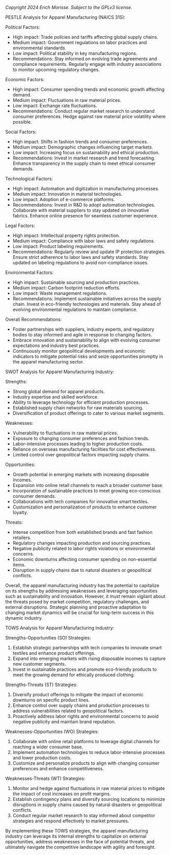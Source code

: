 *Copyright 2024 Erich Morisse.  Subject to the GPLv3 license.*


PESTLE Analysis for Apparel Manufacturing (NAICS 315):

Political Factors:
- High impact: Trade policies and tariffs affecting global supply chains.
- Medium impact: Government regulations on labor practices and environmental standards.
- Low impact: Political stability in key manufacturing regions.
- Recommendations: Stay informed on evolving trade agreements and compliance requirements. Regularly engage with industry associations to monitor upcoming regulatory changes.

Economic Factors:
- High impact: Consumer spending trends and economic growth affecting demand.
- Medium impact: Fluctuations in raw material prices.
- Low impact: Exchange rate fluctuations.
- Recommendations: Conduct regular market research to understand consumer preferences. Hedge against raw material price volatility where possible.

Social Factors:
- High impact: Shifts in fashion trends and consumer preferences.
- Medium impact: Demographic changes influencing target markets.
- Low impact: Increasing focus on sustainability and ethical production.
- Recommendations: Invest in market research and trend forecasting. Enhance transparency in the supply chain to meet ethical consumer demands.

Technological Factors:
- High impact: Automation and digitization in manufacturing processes.
- Medium impact: Innovation in material technologies.
- Low impact: Adoption of e-commerce platforms.
- Recommendations: Invest in R&D to adopt automation technologies. Collaborate with material suppliers to stay updated on innovative fabrics. Enhance online presence for seamless customer experience.

Legal Factors:
- High impact: Intellectual property rights protection.
- Medium impact: Compliance with labor laws and safety regulations.
- Low impact: Product labeling requirements.
- Recommendations: Regularly review and update IP protection strategies. Ensure strict adherence to labor laws and safety standards. Stay updated on labeling regulations to avoid non-compliance issues.

Environmental Factors:
- High impact: Sustainable sourcing and production practices.
- Medium impact: Carbon footprint reduction efforts.
- Low impact: Waste management regulations.
- Recommendations: Implement sustainable initiatives across the supply chain. Invest in eco-friendly technologies and materials. Stay ahead of evolving environmental regulations to maintain compliance.

Overall Recommendations: 
- Foster partnerships with suppliers, industry experts, and regulatory bodies to stay informed and agile in response to changing factors.
- Embrace innovation and sustainability to align with evolving consumer expectations and industry best practices.
- Continuously monitor geopolitical developments and economic indicators to mitigate potential risks and seize opportunities promptly in the apparel manufacturing sector.

SWOT Analysis for Apparel Manufacturing Industry:

Strengths:
- Strong global demand for apparel products.
- Industry expertise and skilled workforce.
- Ability to leverage technology for efficient production processes.
- Established supply chain networks for raw materials sourcing.
- Diversification of product offerings to cater to various market segments.

Weaknesses:
- Vulnerability to fluctuations in raw material prices.
- Exposure to changing consumer preferences and fashion trends.
- Labor-intensive processes leading to higher production costs.
- Reliance on overseas manufacturing facilities for cost effectiveness.
- Limited control over geopolitical factors impacting supply chains.

Opportunities:
- Growth potential in emerging markets with increasing disposable incomes.
- Expansion into online retail channels to reach a broader customer base.
- Incorporation of sustainable practices to meet growing eco-conscious consumer demands.
- Collaborations with tech companies for innovative smart textiles.
- Customization and personalization of products to enhance customer loyalty.

Threats:
- Intense competition from both established brands and fast fashion retailers.
- Regulatory changes impacting production and sourcing practices.
- Negative publicity related to labor rights violations or environmental concerns.
- Economic downturns affecting consumer spending on non-essential items.
- Disruption in supply chains due to natural disasters or geopolitical conflicts.

Overall, the apparel manufacturing industry has the potential to capitalize on its strengths by addressing weaknesses and leveraging opportunities such as sustainability and innovation. However, it must remain vigilant about the threats posed by market competition, regulatory challenges, and external disruptions. Strategic planning and proactive adaptation to changing market dynamics will be crucial for long-term success in this dynamic industry.

TOWS Analysis for Apparel Manufacturing Industry:

Strengths-Opportunities (SO) Strategies:
1. Establish strategic partnerships with tech companies to innovate smart textiles and enhance product offerings.
2. Expand into emerging markets with rising disposable incomes to capture new customer segments.
3. Invest in sustainable practices and promote eco-friendly products to meet the growing demand for ethically produced clothing.

Strengths-Threats (ST) Strategies:
1. Diversify product offerings to mitigate the impact of economic downturns on specific product lines.
2. Enhance control over supply chains and production processes to address vulnerabilities related to geopolitical factors.
3. Proactively address labor rights and environmental concerns to avoid negative publicity and maintain brand reputation.

Weaknesses-Opportunities (WO) Strategies:
1. Collaborate with online retail platforms to leverage digital channels for reaching a wider consumer base.
2. Implement automation technologies to reduce labor-intensive processes and lower production costs.
3. Customize and personalize products to align with changing consumer preferences and enhance competitiveness.

Weaknesses-Threats (WT) Strategies:
1. Monitor and hedge against fluctuations in raw material prices to mitigate the impact of cost increases on profit margins.
2. Establish contingency plans and diversify sourcing locations to minimize disruptions in supply chains caused by natural disasters or geopolitical conflicts.
3. Conduct regular market research to stay informed about competitor strategies and respond effectively to market pressures.

By implementing these TOWS strategies, the apparel manufacturing industry can leverage its internal strengths to capitalize on external opportunities, address weaknesses in the face of potential threats, and ultimately navigate the competitive landscape with agility and foresight.

